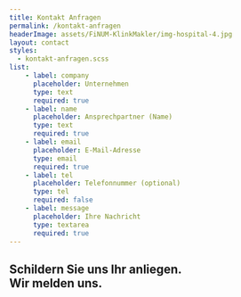 ```yaml
---
title: Kontakt Anfragen
permalink: /kontakt-anfragen
headerImage: assets/FiNUM-KlinkMakler/img-hospital-4.jpg
layout: contact
styles:
  - kontakt-anfragen.scss
list:
    - label: company
      placeholder: Unternehmen
      type: text
      required: true
    - label: name
      placeholder: Ansprechpartner (Name)
      type: text
      required: true
    - label: email
      placeholder: E-Mail-Adresse
      type: email
      required: true
    - label: tel
      placeholder: Telefonnummer (optional)
      type: tel
      required: false
    - label: message
      placeholder: Ihre Nachricht
      type: textarea
      required: true
---
```


## Schildern Sie uns Ihr anliegen. <br>Wir melden uns.





